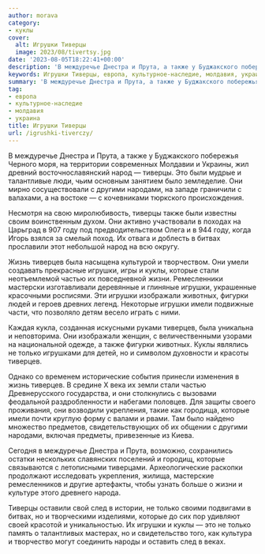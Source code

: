 ```yaml
---
author: morava
category:
- куклы
cover:
  alt: Игрушки Тиверцы
  image: 2023/08/tivertsy.jpg
date: '2023-08-05T18:22:41+00:00'
description: 'В междуречье Днестра и Прута, а также у Буджакского побережья Черного моря, на территории современных Молдавии и Украины, жил древний восточнославянский...'
keywords: Игрушки Тиверцы, европа, культурное-наследие, молдавия, украина, игрушки, тиверцев, которые, также, тиверцы, куклы, только, междуречье, днестра, прута, народ, это, другими, народами, году
summary: 'В междуречье Днестра и Прута, а также у Буджакского побережья Черного моря, на территории современных Молдавии и Украины, жил древний восточнославянский...'
tag:
- европа
- культурное-наследие
- молдавия
- украина
title: Игрушки Тиверцы
url: /igrushki-tiverczy/
---
```


В междуречье Днестра и Прута, а также у Буджакского побережья Черного моря, на территории современных Молдавии и Украины, жил древний восточнославянский народ — тиверцы. Это были мудрые и талантливые люди, чьим основным занятием было земледелие. Они мирно сосуществовали с другими народами, на западе граничили с валахами, а на востоке — с кочевниками тюркского происхождения.

Несмотря на свою миролюбивость, тиверцы также были известны своим воинственным духом. Они активно участвовали в походах на Царьград в 907 году под предводительством Олега и в 944 году, когда Игорь взялся за смелый поход. Их отвага и доблесть в битвах прославили этот небольшой народ на всю округу.

Жизнь тиверцев была насыщена культурой и творчеством. Они умели создавать прекрасные игрушки, игры и куклы, которые стали неотъемлемой частью их повседневной жизни. Ремесленники мастерски изготавливали деревянные и глиняные игрушки, украшенные красочными росписями. Эти игрушки изображали животных, фигурки людей и героев древних легенд. Некоторые игрушки имели подвижные части, что позволяло детям весело играть с ними.

Каждая кукла, созданная искусными руками тиверцев, была уникальна и неповторима. Они изображали женщин, с величественными узорами на национальной одежде, а также фигурки животных. Куклы являлись не только игрушками для детей, но и символом духовности и красоты тиверцев.

Однако со временем исторические события принесли изменения в жизнь тиверцев. В средине X века их земли стали частью Древнерусского государства, и они столкнулись с вызовами феодальной раздробленности и набегами половцев. Для защиты своего проживания, они возводили укрепления, такие как городища, которые имели почти круглую форму с валами и рвами. Там было найдено множество предметов, свидетельствующих об их общении с другими народами, включая предметы, привезенные из Киева.

Сегодня в междуречье Днестра и Прута, возможно, сохранились остатки нескольких славянских поселений и городищ, которые связываются с летописными тиверцами. Археологические раскопки продолжают исследовать укрепления, жилища, мастерские ремесленников и другие артефакты, чтобы узнать больше о жизни и культуре этого древнего народа.

Тиверцы оставили свой след в истории, не только своими подвигами в битвах, но и творческими изделиями, которые до сих пор удивляют своей красотой и уникальностью. Их игрушки и куклы — это не только память о талантливых мастерах, но и свидетельство того, как культура и творчество могут соединить народы и оставить след в веках.